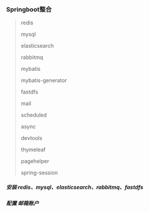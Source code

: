 

### Springboot整合

> redis
>
> mysql
>
> elasticsearch
>
> rabbitmq
>
> mybatis
>
> mybatis-generator 
>
> fastdfs
>
> mail
>
> scheduled
>
> async
>
> devtools
>
> thymeleaf
>
> pagehelper
>
> spring-session





##### 安装 redis、mysql、elasticsearch、rabbitmq、fastdfs

##### 配置 邮箱账户